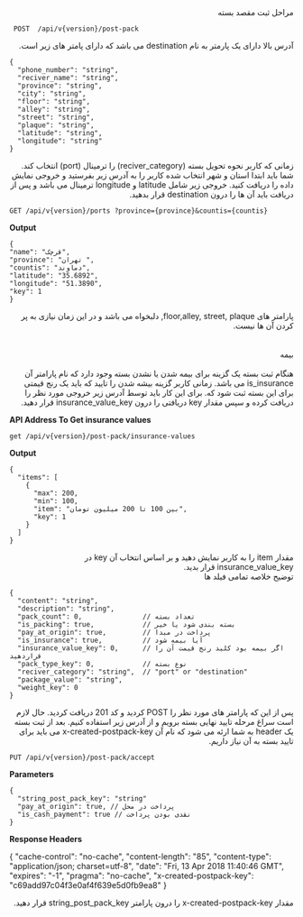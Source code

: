 <div dir='rtl'>
مراحل ثبت مقصد بسته
  </div>
  
  
  ```
   POST  /api/v{version}/post-pack 
  ```
  
<div dir='rtl'>
آدرس بالا دارای یک پارمتر به نام destination  می باشد که دارای پامتر های زیر است.
  </div>
  
  ```
 {
    "phone_number": "string",
    "reciver_name": "string",
    "province": "string",
    "city": "string",
    "floor": "string",
    "alley": "string",
    "street": "string",
    "plaque": "string",
    "latitude": "string",
    "longitude": "string"
 }
  ```
  
<div dir='rtl'>
زمانی که کاربر نحوه تحویل بسته (reciver_category)  را  ترمینال (port) انتخاب کند. شما باید ابتدا استان و شهر انتخاب شده کاربر را به آدرس زیر بفرستید و خروجی نمایش داده را دریافت کنید. خروجی زیر شامل  latitude و longitude ترمینال می باشد و پس از دریافت باید آن ها را درون destination قرار بدهید. 
  </div>
  
  ```
GET /api/v{version}/ports ?province={province}&countis={countis}
  ```
  
  **Output**
  
  ```
{
  "name": "قرچک",
  "province": "تهران ",
  "countis": "دماوند",
  "latitude": "35.6892",
  "longitude": "51.3890",
  "key": 1
}
  
  ```
  
  <div dir='rtl'>
  پارامتر های floor,alley, street, plaque,  دلبخواه می باشد و در این زمان نیازی به پر کردن آن ها نیست. 

</div>

<br>
<br>

<div dir='rtl'>
بیمه
</div>
<br>
<div dir='rtl'>
هنگام ثبت بسته یک گزینه برای بیمه شدن یا نشدن بسته وجود دارد که نام پارامتر آن is_insurance می باشد. زمانی کاربر گزینه بیشه شدن را تایید که باید یک رنج قیمتی برای این بسته ثبت شود که. برای این کار باید توسط آدرس زیر خروجی مورد نظر را دریافت کرده و سپس مقدار key دریافتی را درون insurance_value_key قرار دهید.
</div>

**API Address To Get insurance values**

```
get /api/v{version}/post-pack/insurance-values 
```

**Output**

```
{
  "items": [
    {
      "max": 200,
      "min": 100,
      "item": "بین 100 تا 200 میلیون تومان",
      "key": 1
    }
  ]
}
```
<div dir='rtl'>
 مقدار item را به کاربر نمایش دهید و بر اساس انتخاب آن key در insurance_value_key قرار بدید.
</div>

<div dir='rtl'>
توضیح خلاصه تمامی فیلد ها
</div>

```
{
  "content": "string",
  "description": "string",
  "pack_count": 0,               // تعداد بسته
  "is_packing": true,            // بسته بندی شود یا خیر
  "pay_at_origin": true,         // پرداخت در مبدا
  "is_insurance": true,          // آیا بیمه شود
  "insurance_value_key": 0,      // اگر بیمه بود کلید رنج قیمت آن را قراردهید  
  "pack_type_key": 0,            // نوع بسته 
  "reciver_category": "string",  // "port" or "destination"
  "package_value": "string",
  "weight_key": 0
}

```

<div dir='rtl'>

پس از این که پارامتر های مورد نظر را POST کردید و کد 201 دریافت کردید. حال لازم است سراغ مرحله تایید نهایی بسته برویم  و از آدرس زیر استفاده کنیم. بعد از ثبت بسته یک header به شما ارئه می شود که نام آن x-created-postpack-key می باید برای تایید بسته به آن نیاز داریم.
</div>

```
PUT /api/v{version}/post-pack/accept 
```

**Parameters**

```
{
  "string_post_pack_key": "string" 
  "pay_at_origin": true, // پرداخت در محل
  "is_cash_payment": true // نقدی بودن پرداخت
}
```
**Response Headers**

{
  "cache-control": "no-cache",
  "content-length": "85",
  "content-type": "application/json; charset=utf-8",
  "date": "Fri, 13 Apr 2018 11:40:46 GMT",
  "expires": "-1",
  "pragma": "no-cache",
  "x-created-postpack-key": "c69add97c04f3e0af4f639e5d0fb9ea8"
}

<div dir='rtl'>
مقدار  x-created-postpack-key را درون پارامتر string_post_pack_key قرار دهید.
</div>
